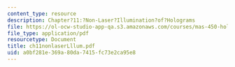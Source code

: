 ```yaml
---
content_type: resource
description: Chapter?11:?Non-Laser?Illumination?of?Holograms
file: https://ol-ocw-studio-app-qa.s3.amazonaws.com/courses/mas-450-holographic-imaging-spring-2003/a0bf281e369a80da7415fc73e2ca95e8_ch11nonlaserLllum.pdf
file_type: application/pdf
resourcetype: Document
title: ch11nonlaserLllum.pdf
uid: a0bf281e-369a-80da-7415-fc73e2ca95e8
---
```

